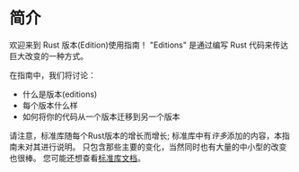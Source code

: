 # 简介

欢迎来到 Rust 版本(Edition)使用指南！ "Editions" 是通过编写 Rust 代码来传达巨大改变的一种方式。

在指南中，我们将讨论：
* 什么是版本(editions)
* 每个版本什么样
* 如何将你的代码从一个版本迁移到另一个版本

请注意，标准库随每个Rust版本的增长而增长; 标准库中有*许多*添加的内容，本指南未对其进行说明。 
只包含那些主要的变化，当然同时也有大量的中小型的改变也很棒。 
您可能还想查看[标准库文档](https://doc.rust-lang.org/std/)。
